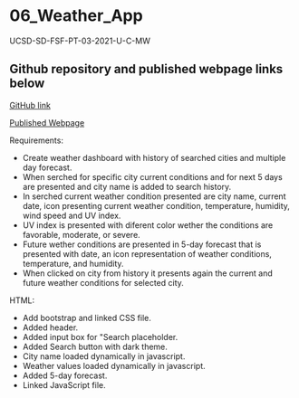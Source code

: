 # 06_Weather_App

UCSD-SD-FSF-PT-03-2021-U-C-MW

## Github repository and published webpage links below

[GitHub link](https://github.com/djony88/06_Weather_App)

[Published Webpage](https://djony88.github.io/06_Weather_App/)

Requirements:

* Create weather dashboard with history of searched cities and multiple day forecast.
* When serched for specific city current conditions and for next 5 days are presented and city name is added to search history.
* In serched current weather condition presented are city name, current date, icon presenting current weather condition, temperature, humidity, wind speed and UV index.
* UV index is presented with diferent color wether the conditions are favorable, moderate, or severe.
* Future wether conditions are presented in 5-day forecast that is presented with date, an icon representation of weather conditions, temperature, and humidity.
* When clicked on city from history it presents again the current and future weather conditions for selected city.

HTML:

* Add bootstrap and linked CSS file.
* Added header.
* Added input box for "Search placeholder.
* Added Search button with dark theme.
* City name loaded dynamically in javascript.
* Weather values loaded dynamically in javascript.
* Added 5-day forecast.
* Linked JavaScript file.